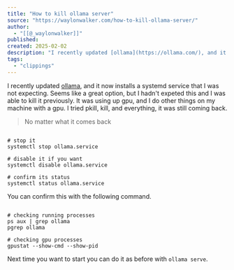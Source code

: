 ```yaml
---
title: "How to kill ollama server"
source: "https://waylonwalker.com/how-to-kill-ollama-server/"
author:
  - "[[@_waylonwalker]]"
published:
created: 2025-02-02
description: "I recently updated [ollama](https://ollama.com/), and it now installs a systemdservice that I was not expecting.  Seems like a great option, but I hadn&#x27;t"
tags:
  - "clippings"
---
```

I recently updated [ollama](https://ollama.com/), and it now installs a systemd service that I was not expecting. Seems like a great option, but I hadn't expeted this and I was able to kill it previously. It was using up gpu, and I do other things on my machine with a gpu. I tried pkill, kill, and everything, it was still coming back.

> No matter what it comes back

```
        
# stop it
systemctl stop ollama.service

# disable it if you want
systemctl disable ollama.service

# confirm its status
systemctl status ollama.service
```

You can confirm this with the following command.

```
        
# checking running processes
ps aux | grep ollama
pgrep ollama

# checking gpu processes
gpustat --show-cmd --show-pid
```

Next time you want to start you can do it as before with `ollama serve`.